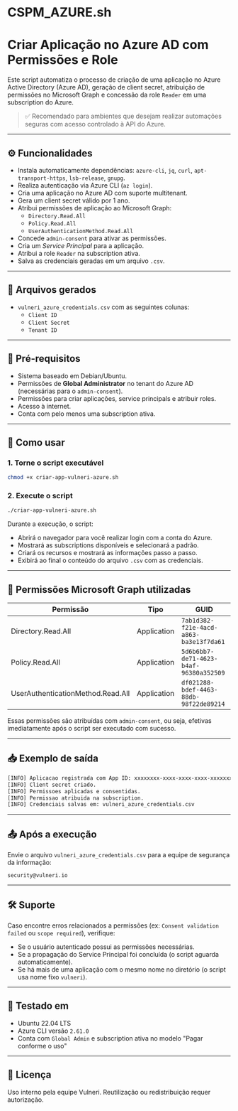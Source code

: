 # CSPM_AZURE.sh

# Criar Aplicação no Azure AD com Permissões e Role

Este script automatiza o processo de criação de uma aplicação no Azure Active Directory (Azure AD), geração de client secret, atribuição de permissões no Microsoft Graph e concessão da role `Reader` em uma subscription do Azure.

> ✅ Recomendado para ambientes que desejam realizar automações seguras com acesso controlado à API do Azure.

---

## ⚙️ Funcionalidades

- Instala automaticamente dependências: `azure-cli`, `jq`, `curl`, `apt-transport-https`, `lsb-release`, `gnupg`.
- Realiza autenticação via Azure CLI (`az login`).
- Cria uma aplicação no Azure AD com suporte multitenant.
- Gera um client secret válido por 1 ano.
- Atribui permissões de aplicação ao Microsoft Graph:
  - `Directory.Read.All`
  - `Policy.Read.All`
  - `UserAuthenticationMethod.Read.All`
- Concede `admin-consent` para ativar as permissões.
- Cria um *Service Principal* para a aplicação.
- Atribui a role `Reader` na subscription ativa.
- Salva as credenciais geradas em um arquivo `.csv`.

---

## 📁 Arquivos gerados

- `vulneri_azure_credentials.csv` com as seguintes colunas:
  - `Client ID`
  - `Client Secret`
  - `Tenant ID`

---

## 🧾 Pré-requisitos

- Sistema baseado em Debian/Ubuntu.
- Permissões de **Global Administrator** no tenant do Azure AD (necessárias para o `admin-consent`).
- Permissões para criar aplicações, service principals e atribuir roles.
- Acesso à internet.
- Conta com pelo menos uma subscription ativa.

---

## 🚀 Como usar

### 1. Torne o script executável

```bash
chmod +x criar-app-vulneri-azure.sh
```

### 2. Execute o script

```bash
./criar-app-vulneri-azure.sh
```

Durante a execução, o script:

- Abrirá o navegador para você realizar login com a conta do Azure.
- Mostrará as subscriptions disponíveis e selecionará a padrão.
- Criará os recursos e mostrará as informações passo a passo.
- Exibirá ao final o conteúdo do arquivo `.csv` com as credenciais.

---

## 📌 Permissões Microsoft Graph utilizadas

| Permissão                      | Tipo        | GUID                                     |
|-------------------------------|-------------|------------------------------------------|
| Directory.Read.All            | Application | `7ab1d382-f21e-4acd-a863-ba3e13f7da61`   |
| Policy.Read.All               | Application | `5d6b6bb7-de71-4623-b4af-96380a352509`   |
| UserAuthenticationMethod.Read.All | Application | `df021288-bdef-4463-88db-98f22de89214` |

Essas permissões são atribuídas com `admin-consent`, ou seja, efetivas imediatamente após o script ser executado com sucesso.

---

## 📥 Exemplo de saída

```bash
[INFO] Aplicacao registrada com App ID: xxxxxxxx-xxxx-xxxx-xxxx-xxxxxxxxxxxx
[INFO] Client secret criado.
[INFO] Permissoes aplicadas e consentidas.
[INFO] Permissao atribuida na subscription.
[INFO] Credenciais salvas em: vulneri_azure_credentials.csv
```

---

## 📤 Após a execução

Envie o arquivo `vulneri_azure_credentials.csv` para a equipe de segurança da informação:

```
security@vulneri.io
```

---

## 🛠 Suporte

Caso encontre erros relacionados a permissões (ex: `Consent validation failed` ou `scope required`), verifique:

- Se o usuário autenticado possui as permissões necessárias.
- Se a propagação do Service Principal foi concluída (o script aguarda automaticamente).
- Se há mais de uma aplicação com o mesmo nome no diretório (o script usa nome fixo `vulneri`).

---

## 🧪 Testado em

- Ubuntu 22.04 LTS
- Azure CLI versão `2.61.0`
- Conta com `Global Admin` e subscription ativa no modelo "Pagar conforme o uso"

---

## 📝 Licença

Uso interno pela equipe Vulneri. Reutilização ou redistribuição requer autorização.
